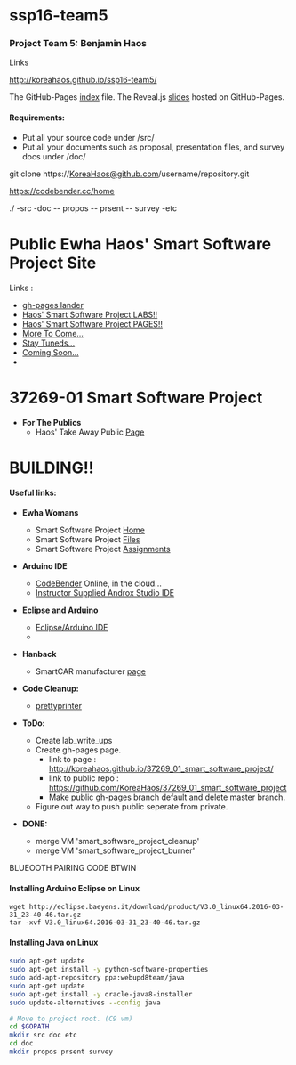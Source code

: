 # ssp16-team5

### Project Team 5: Benjamin Haos

Links

http://koreahaos.github.io/ssp16-team5/

The GitHub-Pages [index](http://koreahaos.github.io/ssp16-team5/) file.
The Reveal.js [slides](http://koreahaos.github.io/ssp16-team5/doc/prsent/reveals_slides/final_present.html) hosted on GitHub-Pages.



#### Requirements:

* Put all your source code under /src/
* Put all your documents such as proposal, presentation files, and survey docs under /doc/

git clone https://KoreaHaos@github.com/username/repository.git

https://codebender.cc/home

./
-src
-doc
-- propos
-- prsent
-- survey
-etc

# Public Ewha Haos' Smart Software Project Site

Links :

* [gh-pages lander](http://koreahaos.github.io/37269_01_smart_software_project/)
* [Haos' Smart Software Project LABS!!](http://koreahaos.github.io/37269_01_smart_software_project/pgs/haos/labs.html)
* [Haos' Smart Software Project PAGES!!](http://koreahaos.github.io/37269_01_smart_software_project/pgs/haos/index.html)
* [More To Come...](http://static1.squarespace.com/static/51ad366fe4b0ee05f179c913/51f9a65fe4b07a7d13fcdb16/5203fa08e4b0a61948c01e8f/1375992330991/more+to+come.jpg)
* [Stay Tuneds...](http://ksabolition.org/wp-content/uploads/2014/07/staytuned.png)
* [Coming Soon...](https://i.ytimg.com/vi/2LEWpa7V5X4/maxresdefault.jpg)
* 
# 37269-01 Smart Software Project

* **For The Publics**
    * Haos' Take Away Public [Page](http://koreahaos.github.io/37269_01_smart_software_project/)

# BUILDING!!

#### Useful links:

* **Ewha Womans**
    * Smart Software Project [Home](http://cyber.ewha.ac.kr/course/view.php?id=36064)
    * Smart Software Project [Files](http://cyber.ewha.ac.kr/mod/ubboard/view.php?id=278881)
    * Smart Software Project [Assignments](http://cyber.ewha.ac.kr/mod/assign/index.php?id=36064)

* **Arduino IDE**
    * [CodeBender](https://codebender.cc/home) Online, in the cloud...
    * [Instructor Supplied Androx Studio IDE](https://www.dropbox.com/s/1jooitdit1dg8g3/Androx.zip?dl=0)

* **Eclipse and Arduino**
    * [Eclipse/Arduino IDE](http://eclipse.baeyens.it/index.shtml)
    * 

* **Hanback**
    * SmartCAR manufacturer [page](http://www.hanback.co.kr/insiter.php?design_file=1143.php&category_1=C&search_value=&PB_1446318362=1&article_num=51)

* **Code Cleanup:**
    * [prettyprinter](http://prettyprinter.de/index.php)


* **ToDo:**
    * Create lab_write_ups
    * Create gh-pages page.
        * link to page : http://koreahaos.github.io/37269_01_smart_software_project/
        * link to public repo : https://github.com/KoreaHaos/37269_01_smart_software_project
        * Make public gh-pages branch default and delete master branch.
    * Figure out way to push public seperate from private.


* **DONE:**
    * merge VM 'smart_software_project_cleanup'
    * merge VM 'smart_software_project_burner'

BLUEOOTH PAIRING CODE BTWIN

#### Installing Arduino Eclipse on Linux

```
wget http://eclipse.baeyens.it/download/product/V3.0_linux64.2016-03-31_23-40-46.tar.gz
tar -xvf V3.0_linux64.2016-03-31_23-40-46.tar.gz
```


#### Installing Java on Linux

```bash
sudo apt-get update
sudo apt-get install -y python-software-properties
sudo add-apt-repository ppa:webupd8team/java
sudo apt-get update
sudo apt-get install -y oracle-java8-installer
sudo update-alternatives --config java
```


```bash
# Move to project root. (C9 vm)
cd $GOPATH
mkdir src doc etc
cd doc
mkdir propos prsent survey
```
